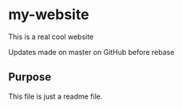 # my-website

This is a real cool website

Updates made on master on GitHub before rebase

## Purpose

This file is just a readme file.
